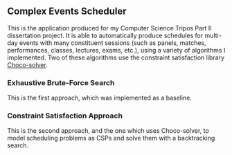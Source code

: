 ## Complex Events Scheduler

This is the application produced for my Computer Science Tripos Part II dissertation project. It is able to automatically produce schedules for multi-day events with many constituent sessions (such as panels, matches, performances, classes, lectures, exams, etc.), using a variety of algorithms I implemented. Two of these algorithms use the constraint satisfaction library [Choco-solver](https://choco-solver.org/).

### Exhaustive Brute-Force Search

This is the first approach, which was implemented as a baseline.

### Constraint Satisfaction Approach

This is the second approach, and the one which uses Choco-solver, to model scheduling problems as CSPs and solve them with a backtracking search.
